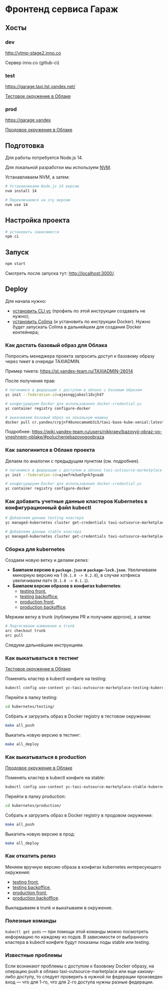 # Фронтенд сервиса Гараж

## Хосты
### dev

http://ytmp-stage2.inno.co

Сервер inno.co (gitlub-ci)

### test

https://garage.taxi.tst.yandex.net/

[Тестовое окружение в Облаке](https://console.cloud.yandex.ru/folders/b1gl52jb8rb9fvlkr037)

### prod

https://garage.yandex

[Продовое окружение в Облаке](https://console.cloud.yandex.ru/folders/b1g6gho40bhgisou1h6p)

## Подготовка
Для работы потребуется Node.js 14.

Для локальной разработки мы используем [NVM](https://github.com/nvm-sh/nvm).

Устанавливаем NVM, а затем:
```bash
# Устанавливаем Node.js 14 версии
nvm install 14

# Переключаемся на эту версию
nvm use 14
```

## Настройка проекта

```bash
# установить зависимости
npm ci
```

## Запуск

```bash
npm start
```

Смотреть после запуска тут: [http://localhost:3000/](http://localhost:3000/).

## Deploy

Для начала нужно:
- [установить CLI yc](https://cloud.yandex.ru/docs/cli/operations/install-cli) (профиль по этой инструкции создавать не нужно);
- [установить Colima](https://github.com/abiosoft/colima) (и установить по инструкции Docker). Нужно будет запускать Colima в дальнейшем для создания Docker контейнера;

### Как достать базовый образ для Облака

Попросить менеджера проекта запросить доступ к базовому образу через тикет в очереди TAXIADMIN.

Пример тикета: https://st.yandex-team.ru/TAXIADMIN-26014

После получения прав:
```bash
# логинимся в федерацию с доступом в облако с базовым образом
yc init --federation-id=ajesnqgjakesl1dvjh47

# конфигурируем Docker для использования docker-credential-yc
yc container registry configure-docker

# выкачиваем базовый образ на локальную машину
docker pull cr.yandex/crpjnf40unocamomb3i5/taxi-base-kube-xenial:latest
```

Подробнее: https://wiki.yandex-team.ru/users/nikkraev/bazovyjj-obraz-vo-vneshnem-oblake/#polucheniebazovogoobraza

### Как залогинится в Облаке проекта

Делаем по аналогии с предыдущим пунктом (см. подробнее).

```bash
# логинимся в федерацию с доступом в облако taxi-outsource-marketplace (перезаписываем профиль с новыми настройками)
yc init --federation-id=ajeefrm3um7gnk7gvaab

# конфигурируем Docker для использования docker-credential-yc
yc container registry configure-docker
```

### Как добавить учетные данные кластеров Kubernetes в конфигурационный файл kubectl
```bash
# Добавляем данные testing кластера
yc managed-kubernetes cluster get-credentials taxi-outsource-marketplace-testing-kubernets-cluster --external --folder-name=testing

# Добавляем данные stable кластера
yc managed-kubernetes cluster get-credentials taxi-outsource-marketplace-stable-kubernets-cluster --external --folder-name=stable
```

### Сборка для kubernetes

Создаем новую ветку и делаем релиз:
- **Бампаем версию в `package.json` и `package-lock.json`**. Увеличиваем минорную версию на 1 (`0.1.0 -> 0.2.0`), в случае хотфикса увеличиваем патч (`0.1.0 -> 0.1.1`).
- **Бампаем версии образов в конфигах kubernetes**:
    * [testing front](kubernetes/testing/drivers-front.deployment.yaml#L17),
    * [testing backoffice](kubernetes/testing/drivers-backoffice.deployment.yaml#L17),
    * [production front](kubernetes/production/drivers-front.deployment.yaml#L17),
    * [production backoffice](kubernetes/production/drivers-backoffice.deployment.yaml#L17).

Мержим ветку в trunk (публикуем PR и получаем approve), а затем:
```bash
# Подтягиваем изменения в trunk
arc checkout trunk
arc pull
```

Следуем дальнейшим инструкциям.

### Как выкатываться в тестинг

[Тестовое окружение в Облаке](https://console.cloud.yandex.ru/folders/b1gl52jb8rb9fvlkr037)

Поменять кластер в kubectl конфиге на testing:
```bash
kubectl config use-context yc-taxi-outsource-marketplace-testing-kubernets-cluster
```

Перейти в папку testing:
```bash
cd kubernetes/testing/
```

Собрать и загрузить образ в Docker registry в тестовом окружении:
```bash
make all_push
```

Выкатить новую версию в тестинг:
```bash
make all_deploy
```

### Как выкатываться в production

[Продовое окружение в Облаке](https://console.cloud.yandex.ru/folders/b1g6gho40bhgisou1h6p)

Поменять кластер в kubectl конфиге на stable:
```bash
kubectl config use-context yc-taxi-outsource-marketplace-stable-kubernets-cluster
```

Перейти в папку production:
```bash
cd kubernetes/production/
```

Собрать и загрузить образ в Docker registry в продовом окружении:
```bash
make all_push
```

Выкатить новую версию в прод:
```bash
make all_deploy
```

### Как откатить релиз

Меняем вручную версию образа в конфигах kubernetes интересующего окружения:
- [testing front](kubernetes/testing/drivers-front.deployment.yaml#L17),
- [testing backoffice](kubernetes/testing/drivers-backoffice.deployment.yaml#L17),
- [production front](kubernetes/production/drivers-front.deployment.yaml#L17),
- [production backoffice](kubernetes/production/drivers-backoffice.deployment.yaml#L17).

Выкладываем в trunk и выкатываем в окружение.

### Полезные команды
`kubectl get pods` — при помощи этой  команды можно посмотреть информацию по каждому из подов. В зависимости от выбранного кластера в kubectl конфиге будут показаны поды stable или testing.

### Известные проблемы
Если возникают проблемы с доступом к базовому Docker образу, на операцию push в облако taxi-outsource-marketplace или еще какому-либо доступу, то следует проверить в нужной ли федерации произведен вход — что для 1-го, что для 2-го доступа нужны разные федерации.
